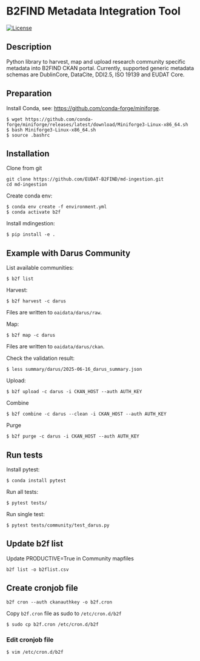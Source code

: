 # B2FIND Metadata Integration Tool

[![License](https://img.shields.io/badge/License-Apache%202.0-blue.svg)](https://opensource.org/licenses/Apache-2.0)

## Description

Python library to harvest, map and upload research community specific metadata into B2FIND CKAN portal. Currently, supported generic metadata schemas are DublinCore, DataCite, DDI2.5, ISO 19139 and EUDAT Core.

## Preparation

Install Conda, see: https://github.com/conda-forge/miniforge.
```
$ wget https://github.com/conda-forge/miniforge/releases/latest/download/Miniforge3-Linux-x86_64.sh
$ bash Miniforge3-Linux-x86_64.sh
$ source .bashrc
```

## Installation

Clone from git
```
git clone https://github.com/EUDAT-B2FIND/md-ingestion.git
cd md-ingestion
```

Create conda env:
```
$ conda env create -f environment.yml
$ conda activate b2f
```

Install mdingestion:
```
$ pip install -e .
```

## Example with Darus Community

List available communities:
```
$ b2f list
```

Harvest:
```
$ b2f harvest -c darus
```

Files are written to `oaidata/darus/raw`.

Map:
```
$ b2f map -c darus
```

Files are written to `oaidata/darus/ckan`.

Check the validation result:
```
$ less summary/darus/2025-06-16_darus_summary.json
```

Upload:
```
$ b2f upload -c darus -i CKAN_HOST --auth AUTH_KEY
```

Combine
```
$ b2f combine -c darus --clean -i CKAN_HOST --auth AUTH_KEY
```

Purge
```
$ b2f purge -c darus -i CKAN_HOST --auth AUTH_KEY
```

## Run tests

Install pytest:
```
$ conda install pytest
```

Run all tests:
```
$ pytest tests/
```

Run single test:
```
$ pytest tests/community/test_darus.py
```
## Update b2f list

Update PRODUCTIVE=True in Community mapfiles
```
b2f list -o b2flist.csv
```
## Create cronjob file
```
b2f cron --auth ckanauthkey -o b2f.cron
```
Copy `b2f.cron` file as sudo to `/etc/cron.d/b2f`
```
$ sudo cp b2f.cron /etc/cron.d/b2f
```
### Edit cronjob file
```
$ vim /etc/cron.d/b2f
```
